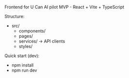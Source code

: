 Frontend for U Can AI pilot MVP - React + Vite + TypeScript

Structure:
- src/
  - components/
  - pages/
  - services/  -> API clients
  - styles/

Quick start (dev):
- npm install
- npm run dev
